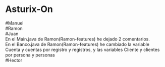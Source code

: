 # Asturix-On
#Manuel<br>
#Ramon<br>
#Juan<br>
En el Main.java de Ramon(Ramon-features) he dejado 2 comentarios.<br>
En el Banco.java de Ramon(Ramon-features) he cambiado la variable Cuenta y cuentas por registro y registros, y las variables Cliente y clientes por persona y personas<br>
#Hector<br>
